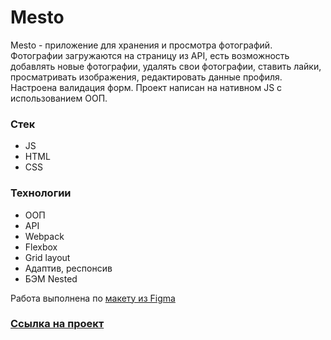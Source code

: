 # Mesto

Mesto  - приложение для хранения и просмотра фотографий.
Фотографии загружаются на страницу из API, есть возможность добавлять новые фотографии, удалять свои фотографии, ставить лайки, просматривать изображения, редактировать данные профиля. Настроена валидация форм.
Проект написан на нативном JS с использованием ООП.


### Стек

* JS
* HTML
* CSS


### Технологии

* ООП
* API
* Webpack
* Flexbox
* Grid layout
* Адаптив, респонсив
* БЭМ Nested


Работа выполнена по [макету из Figma](https://www.figma.com/file/2cn9N9jSkmxD84oJik7xL7/JavaScript.-Sprint-4?node-id=0%3A1)


### [Ссылка на проект](https://valerieoschatz.github.io/mesto/)

